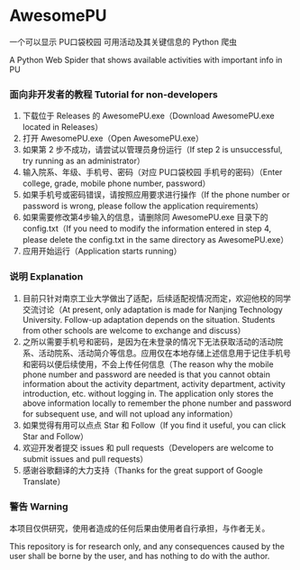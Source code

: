 AwesomePU
===

一个可以显示 PU口袋校园 可用活动及其关键信息的 Python 爬虫

A Python Web Spider that shows available activities with important info in PU

### 面向非开发者的教程 Tutorial for non-developers

1. 下载位于 Releases 的 AwesomePU.exe（Download AwesomePU.exe located in Releases）
2. 打开 AwesomePU.exe（Open AwesomePU.exe）
3. 如果第 2 步不成功，请尝试以管理员身份运行（If step 2 is unsuccessful, try running as an administrator）
4. 输入院系、年级、手机号、密码（对应 PU口袋校园 手机号的密码）（Enter college, grade, mobile phone number, password）
5. 如果手机号或密码错误，请按照应用要求进行操作（If the phone number or password is wrong, please follow the application requirements）
6. 如果需要修改第4步输入的信息，请删除同 AwesomePU.exe 目录下的 config.txt（If you need to modify the information entered in step 4, please delete the config.txt in the same directory as AwesomePU.exe）
7. 应用开始运行（Application starts running）

### 说明 Explanation

1. 目前只针对南京工业大学做出了适配，后续适配视情况而定，欢迎他校的同学交流讨论（At present, only adaptation is made for Nanjing Technology University. Follow-up adaptation depends on the situation. Students from other schools are welcome to exchange and discuss）
2. 之所以需要手机号和密码，是因为在未登录的情况下无法获取活动的活动院系、活动院系、活动简介等信息。应用仅在本地存储上述信息用于记住手机号和密码以便后续使用，不会上传任何信息（The reason why the mobile phone number and password are needed is that you cannot obtain information about the activity department, activity department, activity introduction, etc. without logging in. The application only stores the above information locally to remember the phone number and password for subsequent use, and will not upload any information）
3. 如果觉得有用可以点点 Star 和 Follow（If you find it useful, you can click Star and Follow）
4. 欢迎开发者提交 issues 和 pull requests（Developers are welcome to submit issues and pull requests）
5. 感谢谷歌翻译的大力支持（Thanks for the great support of Google Translate）

### 警告 Warning

本项目仅供研究，使用者造成的任何后果由使用者自行承担，与作者无关。

This repository is for research only, and any consequences caused by the user shall be borne by the user, and has nothing to do with the author.
